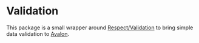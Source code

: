 # Validation

This package is a small wrapper around [Respect/Validation][2] to bring simple
data validation to [Avalon][1].

[1]: https://github.com/avalonphp
[2]: https://respect.github.io/Validation/
